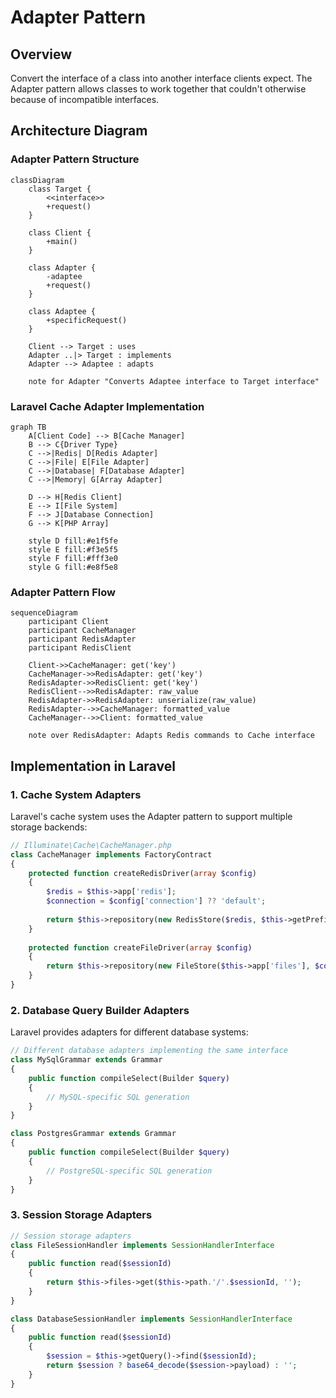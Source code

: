 # Adapter Pattern

## Overview

Convert the interface of a class into another interface clients expect. The Adapter pattern allows classes to work together that couldn't otherwise because of incompatible interfaces.

## Architecture Diagram

### Adapter Pattern Structure

```mermaid
classDiagram
    class Target {
        <<interface>>
        +request()
    }
    
    class Client {
        +main()
    }
    
    class Adapter {
        -adaptee
        +request()
    }
    
    class Adaptee {
        +specificRequest()
    }
    
    Client --> Target : uses
    Adapter ..|> Target : implements
    Adapter --> Adaptee : adapts
    
    note for Adapter "Converts Adaptee interface to Target interface"
```

### Laravel Cache Adapter Implementation

```mermaid
graph TB
    A[Client Code] --> B[Cache Manager]
    B --> C{Driver Type}
    C -->|Redis| D[Redis Adapter]
    C -->|File| E[File Adapter]
    C -->|Database| F[Database Adapter]
    C -->|Memory| G[Array Adapter]
    
    D --> H[Redis Client]
    E --> I[File System]
    F --> J[Database Connection]
    G --> K[PHP Array]
    
    style D fill:#e1f5fe
    style E fill:#f3e5f5
    style F fill:#fff3e0
    style G fill:#e8f5e8
```

### Adapter Pattern Flow

```mermaid
sequenceDiagram
    participant Client
    participant CacheManager
    participant RedisAdapter
    participant RedisClient
    
    Client->>CacheManager: get('key')
    CacheManager->>RedisAdapter: get('key')
    RedisAdapter->>RedisClient: get('key')
    RedisClient-->>RedisAdapter: raw_value
    RedisAdapter->>RedisAdapter: unserialize(raw_value)
    RedisAdapter-->>CacheManager: formatted_value
    CacheManager-->>Client: formatted_value
    
    note over RedisAdapter: Adapts Redis commands to Cache interface
```

## Implementation in Laravel

### 1. Cache System Adapters

Laravel's cache system uses the Adapter pattern to support multiple storage backends:

```php
// Illuminate\Cache\CacheManager.php
class CacheManager implements FactoryContract
{
    protected function createRedisDriver(array $config)
    {
        $redis = $this->app['redis'];
        $connection = $config['connection'] ?? 'default';
        
        return $this->repository(new RedisStore($redis, $this->getPrefix($config), $connection));
    }
    
    protected function createFileDriver(array $config)
    {
        return $this->repository(new FileStore($this->app['files'], $config['path']));
    }
}
```

### 2. Database Query Builder Adapters

Laravel provides adapters for different database systems:

```php
// Different database adapters implementing the same interface
class MySqlGrammar extends Grammar
{
    public function compileSelect(Builder $query)
    {
        // MySQL-specific SQL generation
    }
}

class PostgresGrammar extends Grammar  
{
    public function compileSelect(Builder $query)
    {
        // PostgreSQL-specific SQL generation
    }
}
```

### 3. Session Storage Adapters

```php
// Session storage adapters
class FileSessionHandler implements SessionHandlerInterface
{
    public function read($sessionId)
    {
        return $this->files->get($this->path.'/'.$sessionId, '');
    }
}

class DatabaseSessionHandler implements SessionHandlerInterface
{
    public function read($sessionId)
    {
        $session = $this->getQuery()->find($sessionId);
        return $session ? base64_decode($session->payload) : '';
    }
}
```
